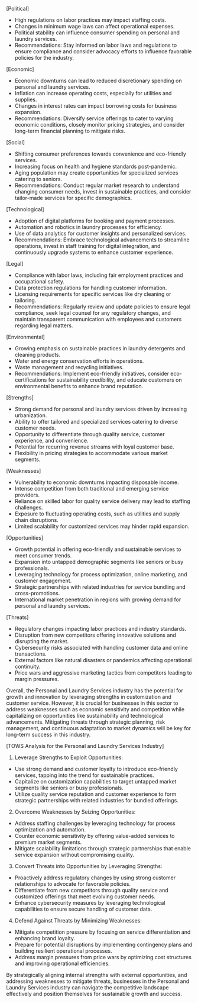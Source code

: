 [Political]
- High regulations on labor practices may impact staffing costs.
- Changes in minimum wage laws can affect operational expenses.
- Political stability can influence consumer spending on personal and laundry services.
- Recommendations: Stay informed on labor laws and regulations to ensure compliance and consider advocacy efforts to influence favorable policies for the industry.

[Economic]
- Economic downturns can lead to reduced discretionary spending on personal and laundry services.
- Inflation can increase operating costs, especially for utilities and supplies.
- Changes in interest rates can impact borrowing costs for business expansion.
- Recommendations: Diversify service offerings to cater to varying economic conditions, closely monitor pricing strategies, and consider long-term financial planning to mitigate risks.

[Social]
- Shifting consumer preferences towards convenience and eco-friendly services.
- Increasing focus on health and hygiene standards post-pandemic.
- Aging population may create opportunities for specialized services catering to seniors.
- Recommendations: Conduct regular market research to understand changing consumer needs, invest in sustainable practices, and consider tailor-made services for specific demographics.

[Technological]
- Adoption of digital platforms for booking and payment processes.
- Automation and robotics in laundry processes for efficiency.
- Use of data analytics for customer insights and personalized services.
- Recommendations: Embrace technological advancements to streamline operations, invest in staff training for digital integration, and continuously upgrade systems to enhance customer experience.

[Legal]
- Compliance with labor laws, including fair employment practices and occupational safety.
- Data protection regulations for handling customer information.
- Licensing requirements for specific services like dry cleaning or tailoring.
- Recommendations: Regularly review and update policies to ensure legal compliance, seek legal counsel for any regulatory changes, and maintain transparent communication with employees and customers regarding legal matters.

[Environmental]
- Growing emphasis on sustainable practices in laundry detergents and cleaning products.
- Water and energy conservation efforts in operations.
- Waste management and recycling initiatives.
- Recommendations: Implement eco-friendly initiatives, consider eco-certifications for sustainability credibility, and educate customers on environmental benefits to enhance brand reputation.

[Strengths]
- Strong demand for personal and laundry services driven by increasing urbanization.
- Ability to offer tailored and specialized services catering to diverse customer needs.
- Opportunity to differentiate through quality service, customer experience, and convenience.
- Potential for recurring revenue streams with loyal customer base.
- Flexibility in pricing strategies to accommodate various market segments.

[Weaknesses]
- Vulnerability to economic downturns impacting disposable income.
- Intense competition from both traditional and emerging service providers.
- Reliance on skilled labor for quality service delivery may lead to staffing challenges.
- Exposure to fluctuating operating costs, such as utilities and supply chain disruptions.
- Limited scalability for customized services may hinder rapid expansion.

[Opportunities]
- Growth potential in offering eco-friendly and sustainable services to meet consumer trends.
- Expansion into untapped demographic segments like seniors or busy professionals.
- Leveraging technology for process optimization, online marketing, and customer engagement.
- Strategic partnerships with related industries for service bundling and cross-promotions.
- International market penetration in regions with growing demand for personal and laundry services.

[Threats]
- Regulatory changes impacting labor practices and industry standards.
- Disruption from new competitors offering innovative solutions and disrupting the market.
- Cybersecurity risks associated with handling customer data and online transactions.
- External factors like natural disasters or pandemics affecting operational continuity.
- Price wars and aggressive marketing tactics from competitors leading to margin pressures. 

Overall, the Personal and Laundry Services industry has the potential for growth and innovation by leveraging strengths in customization and customer service. However, it is crucial for businesses in this sector to address weaknesses such as economic sensitivity and competition while capitalizing on opportunities like sustainability and technological advancements. Mitigating threats through strategic planning, risk management, and continuous adaptation to market dynamics will be key for long-term success in this industry.

[TOWS Analysis for the Personal and Laundry Services Industry]

1. Leverage Strengths to Exploit Opportunities:
- Use strong demand and customer loyalty to introduce eco-friendly services, tapping into the trend for sustainable practices.
- Capitalize on customization capabilities to target untapped market segments like seniors or busy professionals.
- Utilize quality service reputation and customer experience to form strategic partnerships with related industries for bundled offerings.

2. Overcome Weaknesses by Seizing Opportunities:
- Address staffing challenges by leveraging technology for process optimization and automation.
- Counter economic sensitivity by offering value-added services to premium market segments.
- Mitigate scalability limitations through strategic partnerships that enable service expansion without compromising quality.

3. Convert Threats into Opportunities by Leveraging Strengths:
- Proactively address regulatory changes by using strong customer relationships to advocate for favorable policies.
- Differentiate from new competitors through quality service and customized offerings that meet evolving customer needs.
- Enhance cybersecurity measures by leveraging technological capabilities to ensure secure handling of customer data.

4. Defend Against Threats by Minimizing Weaknesses:
- Mitigate competition pressure by focusing on service differentiation and enhancing brand loyalty.
- Prepare for potential disruptions by implementing contingency plans and building resilient operational processes.
- Address margin pressures from price wars by optimizing cost structures and improving operational efficiencies.

By strategically aligning internal strengths with external opportunities, and addressing weaknesses to mitigate threats, businesses in the Personal and Laundry Services industry can navigate the competitive landscape effectively and position themselves for sustainable growth and success.

